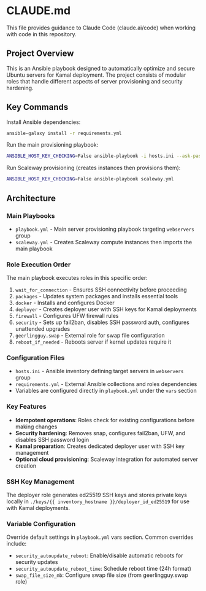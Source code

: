 # CLAUDE.md

This file provides guidance to Claude Code (claude.ai/code) when working with code in this repository.

## Project Overview

This is an Ansible playbook designed to automatically optimize and secure Ubuntu servers for Kamal deployment. The project consists of modular roles that handle different aspects of server provisioning and security hardening.

## Key Commands

Install Ansible dependencies:
```bash
ansible-galaxy install -r requirements.yml
```

Run the main provisioning playbook:
```bash
ANSIBLE_HOST_KEY_CHECKING=False ansible-playbook -i hosts.ini --ask-pass playbook.yml
```

Run Scaleway provisioning (creates instances then provisions them):
```bash
ANSIBLE_HOST_KEY_CHECKING=False ansible-playbook scaleway.yml
```

## Architecture

### Main Playbooks
- `playbook.yml` - Main server provisioning playbook targeting `webservers` group
- `scaleway.yml` - Creates Scaleway compute instances then imports the main playbook

### Role Execution Order
The main playbook executes roles in this specific order:
1. `wait_for_connection` - Ensures SSH connectivity before proceeding
2. `packages` - Updates system packages and installs essential tools
3. `docker` - Installs and configures Docker
4. `deployer` - Creates deployer user with SSH keys for Kamal deployments
5. `firewall` - Configures UFW firewall rules
6. `security` - Sets up fail2ban, disables SSH password auth, configures unattended upgrades
7. `geerlingguy.swap` - External role for swap file configuration
8. `reboot_if_needed` - Reboots server if kernel updates require it

### Configuration Files
- `hosts.ini` - Ansible inventory defining target servers in `webservers` group
- `requirements.yml` - External Ansible collections and roles dependencies
- Variables are configured directly in `playbook.yml` under the `vars` section

### Key Features
- **Idempotent operations**: Roles check for existing configurations before making changes
- **Security hardening**: Removes snap, configures fail2ban, UFW, and disables SSH password login
- **Kamal preparation**: Creates dedicated deployer user with SSH key management
- **Optional cloud provisioning**: Scaleway integration for automated server creation

### SSH Key Management
The deployer role generates ed25519 SSH keys and stores private keys locally in `./keys/{{ inventory_hostname }}/deployer_id_ed25519` for use with Kamal deployments.

### Variable Configuration
Override default settings in `playbook.yml` vars section. Common overrides include:
- `security_autoupdate_reboot`: Enable/disable automatic reboots for security updates
- `security_autoupdate_reboot_time`: Schedule reboot time (24h format)
- `swap_file_size_mb`: Configure swap file size (from geerlingguy.swap role)